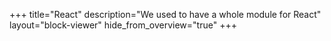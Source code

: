 +++
title="React"
description="We used to have a whole module for React"
layout="block-viewer"
hide_from_overview="true"
+++
